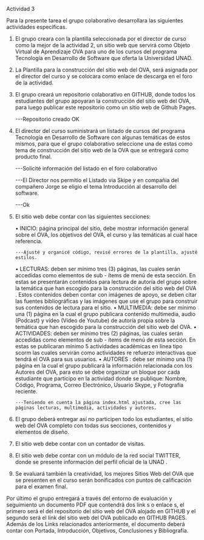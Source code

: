 Actividad 3

Para la presente tarea el grupo colaborativo desarrollara las siguientes actividades específicas. 

1.  El grupo creara con la plantilla seleccionada por el director de curso como la mejor de la actividad 2, un sitio web que servirá como Objeto Virtual de Aprendizaje OVA para uno de los cursos del programa Tecnología en Desarrollo de Software que oferta la Universidad UNAD. 
2.  La Plantilla para la construcción del sitio web del OVA, será asignada por el director del curso y se colocara como enlace de descarga en el foro de la actividad. 
3.  El grupo creará un repositorio colaborativo en GITHUB, donde todos los estudiantes del grupo apoyaran la construcción del sitio web del OVA, para luego publicar este repositorio como un sitio web de Github Pages.
	
	---Repositorio creado OK

4.  El  director  del  curso  suministrará  un  listado  de  cursos  del  programa  Tecnología  en Desarrollo  de  Software  con  algunas  temáticas  de  estos  mismos,  para  que  el  grupo colaborativo seleccione una de estas como tema de construcción del sitio web de la OVA que se entregará como producto final. 

	---Solicité información del listado en el foro colaborativo

	---El Director nos permitio el Listado via Skipe y en compañia del compañero Jorge se eligio el tema Introducción al desarrollo del software.
	
	---Ok

5.  El sitio web debe contar con las siguientes secciones:
 
	•	INICIO: página principal del sitio, debe mostrar información general sobre el OVA, los objetivos del OVA, el curso y las temáticas al cual hace referencia.
	
		---Ajusté y organicé código, revisé errores de la plantilla, ajusté estilos.
	
	•	LECTURAS: deben  ser  mínimo tres  (3) páginas, las  cuales serán  accedidas  como elementos de sub - ítems de menú de esta sección. En estas se presentarán contenidos para  lectura  de  autoría  del  grupo  sobre  la  temática  que  han  escogido  para  la construcción del sitio web del OVA . Estos contenidos deben contar con imágenes de apoyo, se deben citar las fuentes bibliográficas y las imágenes que use el grupo para construir sus contenidos de lectura para el sitio. 
	•	MULTIMEDIA: debe ser mínimo una (1) página en la cual el grupo publicara contenido multimedia, audio (Podcast) y vídeo (Vídeo de Youtube) de autoría propia sobre la temática que han escogido para la construcción del sitio web del OVA. 
	•	ACTIVIDADES: deben ser mínimo tres (2) páginas, las cuales serán accedidas como elementos de sub - ítems de menú de esta sección. En estas se publicaran mínimo 5 actividades académicas en línea tipo scorm las cuales servirán como actividades re refuerzo interactivas que  tendrá el OVA para sus usuarios. 
	•	AUTORES : debe ser mínimo una (1) página en la cual el grupo publicará la información relacionada con los Autores del OVA, para esto se debe organizar un bloque por cada estudiante  que  participo  en  la  actividad  donde  se  publique:  Nombre,  Código, Programa, Correo Electrónico, Usuario Skype, y Fotografía reciente. 

		---Teniendo en cuenta la página index.html ajustada, cree las páginas lecturas, multimedia, actividades y autores.
	
6.  El grupo deberá entregar así no participen todo los estudiantes,  el sitio web del OVA completo con todas sus secciones, contenidos y elementos de diseño. 
7.  El sitio web debe contar con un contador de visitas. 
8.  El sitio web debe contar con un módulo de la red social TWITTER, donde se presente información del perfil oficial de la UNAD . 
9. Se evaluará también la creatividad, los mejores Sitios Web del OVA que se presenten en el curso serán bonificados con puntos de calificación para el examen final. 

Por  último  el  grupo  entregará a  través  del  entorno  de  evaluación  y  seguimiento  un documento PDF que contendrá dos link s o enlace s, el primero será el del repositorio del sitio web del OVA alojado en GITHUB y el segundo será el link del sitio web del OVA publicado en GITHUB PAGES. Además de los Links relacionados anteriormente, el documento deberá contar con Portada, Introducción, Objetivos, Conclusiones y Bibliografía.
